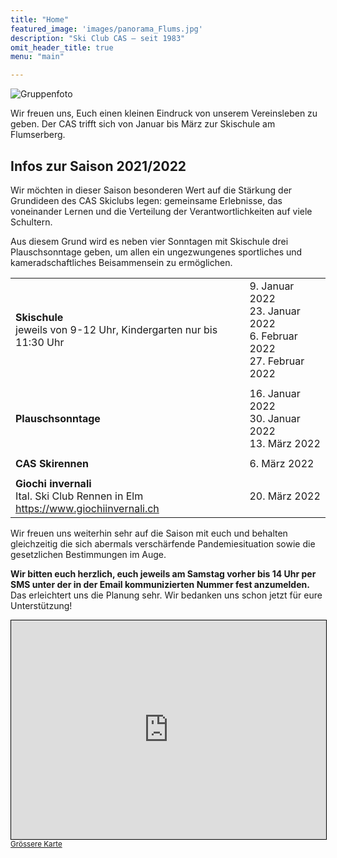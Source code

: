 ```yaml
---
title: "Home"
featured_image: 'images/panorama_Flums.jpg'
description: "Ski Club CAS – seit 1983"
omit_header_title: true
menu: "main"

---
```


![Gruppenfoto](/images/CAS-Flums-040318-494-1024x684.jpg)

<p class="tl">
Wir freuen uns, Euch einen kleinen Eindruck von unserem Vereinsleben
zu geben. Der CAS trifft sich von Januar bis März zur Skischule am
Flumserberg.
</p>

<p>
<h2>Infos zur Saison 2021/2022</h2>

<p class="tl">
Wir möchten in dieser Saison besonderen Wert auf die Stärkung der
Grundideen des CAS Skiclubs legen: gemeinsame Erlebnisse, das
voneinander Lernen und die Verteilung der Verantwortlichkeiten auf
viele Schultern.
</p>

<p class="tl">
Aus diesem Grund wird es neben vier Sonntagen mit Skischule drei 
Plauschsonntage geben, um allen ein ungezwungenes sportliches und 
kameradschaftliches Beisammensein zu ermöglichen.
</p>

<div width=100%">
<table class="ba b--blue bw1" style="width:100%";>

<tr><td class="tl"><strong>Skischule</strong><br />jeweils von 9-12 Uhr, Kindergarten nur bis 11:30 Uhr</td><td class="tl">9. Januar 2022<br />23. Januar 2022<br />6. Februar 2022<br />27. Februar 2022</td></tr>

<tr><td colspan="2" class="bb bw1 b--blue"></td></tr>

<tr><td class="tl"><strong>Plauschsonntage</strong></td><td class="tl">16. Januar 2022<br />30. Januar 2022<br />13. März 2022</td></tr>

<tr><td colspan="2" class="bb bw1 b--blue"></td></tr>

<tr><td class="tl"><strong>CAS Skirennen</strong></td><td class="tl">6. März 2022</td></tr>

<tr><td colspan="2" class="bb bw1 b--blue"></td></tr>

<tr><td class="tl"><strong>Giochi invernali</strong><br />
Ital. Ski Club Rennen in Elm<br />
<a href="https://www.giochiinvernali.ch">https://www.giochiinvernali.ch</href></td>
<td class="tl">20. März 2022</td></tr>

</table>

<p class="tl">Wir freuen uns weiterhin sehr auf die Saison mit euch und behalten 
gleichzeitig die sich abermals verschärfende Pandemiesituation sowie die 
gesetzlichen Bestimmungen im Auge.</p>

<p class="tl"><strong>Wir bitten euch herzlich, euch jeweils am Samstag vorher bis 14
Uhr per SMS unter der in der Email kommunizierten Nummer fest
anzumelden.</strong> Das erleichtert uns die Planung sehr. Wir bedanken uns
schon jetzt für eure Unterstützung!</p>

</div>

<p>
<iframe width="100%" height="350" frameborder="0" scrolling="no"
marginheight="0" marginwidth="0"
src="https://www.openstreetmap.org/export/embed.html?bbox=9.279053807258608%2C47.092545465235496%2C9.282889366149904%2C47.094112228500435&amp;layer=mapnik&amp;marker=47.09332885262972%2C9.280971586704254"
style="border: 1px solid black"></iframe><br/><small><a
href="https://www.openstreetmap.org/?mlat=47.09333&amp;mlon=9.28097#map=19/47.09333/9.28097&amp;layers=N">Grössere
Karte</a></small>
</p>

